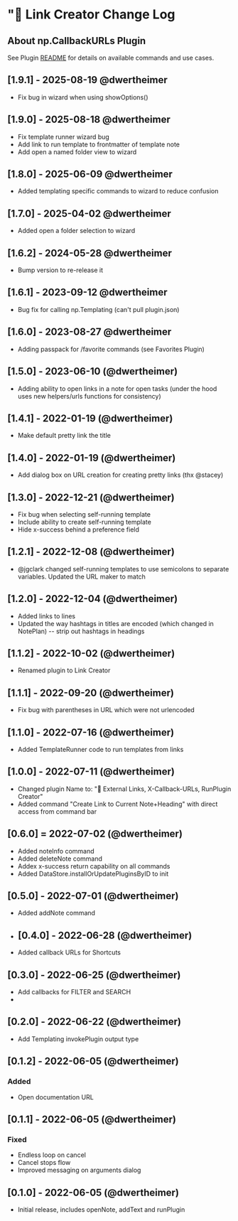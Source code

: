 # "🧩 Link Creator Change Log

## About np.CallbackURLs Plugin

See Plugin [README](https://github.com/NotePlan/plugins/blob/main/np.CallbackURLs/README.md) for details on available commands and use cases.

## [1.9.1] - 2025-08-19 @dwertheimer

- Fix bug in wizard when using showOptions()

## [1.9.0] - 2025-08-18 @dwertheimer

- Fix template runner wizard bug
- Add link to run template to frontmatter of template note
- Add open a named folder view to wizard

## [1.8.0] - 2025-06-09 @dwertheimer

- Added templating specific commands to wizard to reduce confusion

## [1.7.0] - 2025-04-02 @dwertheimer

- Added open a folder selection to wizard

## [1.6.2] - 2024-05-28 @dwertheimer

- Bump version to re-release it

## [1.6.1] - 2023-09-12 @dwertheimer

- Bug fix for calling np.Templating (can't pull plugin.json)

## [1.6.0] - 2023-08-27 @dwertheimer

- Adding passpack for /favorite commands (see Favorites Plugin)

## [1.5.0] - 2023-06-10 (@dwertheimer)

- Adding ability to open links in a note for open tasks (under the hood uses new helpers/urls functions for consistency)

## [1.4.1] - 2022-01-19 (@dwertheimer)

- Make default pretty link the title

## [1.4.0] - 2022-01-19 (@dwertheimer)

- Add dialog box on URL creation for creating pretty links (thx @stacey)

## [1.3.0] - 2022-12-21 (@dwertheimer)

- Fix bug when selecting self-running template
- Include ability to create self-running template
- Hide x-success behind a preference field

## [1.2.1] - 2022-12-08 (@dwertheimer)

- @jgclark changed self-running templates to use semicolons to separate variables. Updated the URL maker to match

## [1.2.0] - 2022-12-04 (@dwertheimer)

- Added links to lines
- Updated the way hashtags in titles are encoded (which changed in NotePlan) -- strip out hashtags in headings

## [1.1.2] - 2022-10-02 (@dwertheimer)

- Renamed plugin to Link Creator

## [1.1.1] - 2022-09-20 (@dwertheimer)

- Fix bug with parentheses in URL which were not urlencoded

## [1.1.0] - 2022-07-16 (@dwertheimer)

- Added TemplateRunner code to run templates from links
  
## [1.0.0] - 2022-07-11 (@dwertheimer)

- Changed plugin Name to: "🧩 External Links, X-Callback-URLs, RunPlugin Creator"
- Added command "Create Link to Current Note+Heading" with direct access from command bar

## [0.6.0] = 2022-07-02 (@dwertheimer)

- Added noteInfo command
- Added deleteNote command
- Addex x-success return capability on all commands
- Added DataStore.installOrUpdatePluginsByID to init

## [0.5.0] - 2022-07-01 (@dwertheimer)

- Added addNote command

- ## [0.4.0] - 2022-06-28 (@dwertheimer)

- Added callback URLs for Shortcuts

## [0.3.0] - 2022-06-25 (@dwertheimer)

- Add callbacks for FILTER and SEARCH
-

## [0.2.0] - 2022-06-22 (@dwertheimer)

- Add Templating invokePlugin output type

## [0.1.2] - 2022-06-05 (@dwertheimer)

### Added

- Open documentation URL

## [0.1.1] - 2022-06-05 (@dwertheimer)

### Fixed

- Endless loop on cancel
- Cancel stops flow
- Improved messaging on arguments dialog

## [0.1.0] - 2022-06-05 (@dwertheimer)

- Initial release, includes openNote, addText and runPlugin
